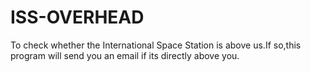 # ISS-OVERHEAD

To check whether the International Space Station is above us.If so,this program will send you an email
if its directly above you.
